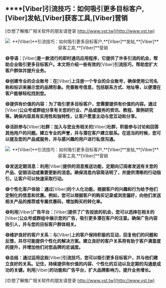 ## ****[Viber]**引流技巧：如何吸引更多目标客户,**[Viber]**发帖,**[Viber]**获客工具,**[Viber]**营销**

[😍想了解推广相关软件的朋友请登录 http://www.vst.tw](http://www.vst.tw)

 <center><img src="https://vst.tw/MP4/tuiguang/png/5.png" alt="**[Viber]**引流技巧：如何吸引更多目标客户,**[Viber]**发帖,**[Viber]**获客工具,**[Viber]**营销"></center>

**😄导语：**[Viber]**是一款流行的即时通讯应用程序，它提供了许多引流的机会，帮助企业吸引更多目标客户。本文将介绍一些有效的**[Viber]**引流技巧，帮助您扩大客户群体并提升业务。**

**😄创建专业的企业账号：在**[Viber]**上注册一个专业的企业账号，确保使用公司名称和标识来展示您的品牌形象。完善账号信息，包括联系方式、地址等，以便潜在客户能够轻松找到您。**

**😄提供有价值的内容：为了吸引更多目标客户，您需要提供有价值的内容。通过**[Viber]**公众号或群组分享有关您的行业、产品或服务的资讯、教程、案例研究等。确保内容具有实用性和独特性，让客户愿意主动与您互动和分享。**

**😄活跃参与**[Viber]**社群：加入与您业务相关的**[Viber]**社群，积极参与讨论和回答其他用户的问题。建立专业的声誉，并与潜在客户建立联系。在适当的时候，您可以提及您的产品或服务，并与感兴趣的用户进行私信沟通。**

 <center><img src="https://vst.tw/MP4/tuiguang/png/0.png" alt="**[Viber]**引流技巧：如何吸引更多目标客户,**[Viber]**发帖,**[Viber]**获客工具,**[Viber]**营销"></center>

**😄发送定期消息：利用**[Viber]**提供的消息推送功能，定期向订阅者发送有关您的产品、促销活动或重要更新的消息。确保消息内容简洁明了，并提供清晰的行动指引，让客户可以快速采取行动。**

**😄个性化客户体验：通过**[Viber]**的个人化功能，根据客户的兴趣和行为给予他们定制化的信息和优惠。例如，您可以根据客户的购买记录或浏览偏好，向他们发送相关产品的推荐或专属优惠码，增加购买的转化率。**

**😄利用**[Viber]**广告平台：**[Viber]**提供了广告投放的机会，您可以选择在相关的**[Viber]**公众号或群组中展示您的广告，吸引更多潜在客户的注意。确保广告内容吸引人，并与您的目标客户群体相关。**

**😄维护良好的客户关系：与**[Viber]**上的客户保持积极的互动，回复他们的问题和反馈，并尽可能提供个性化的解决方案。建立良好的客户关系将有助于客户满意度的提升，并增加他们对您品牌的忠诚度。**

**😄总结：通过运用这些**[Viber]**引流技巧，您可以吸引更多目标客户，并与他们建立良好的关系。记住，持续提供有价值的内容、个性化的互动以及定期的沟通是成功的关键。利用**[Viber]**的功能和广告平台，扩大品牌影响力，提升业务增长。**

[😍想了解推广相关软件的朋友请登录 http://www.vst.tw](http://www.vst.tw)




